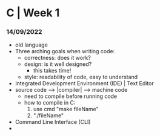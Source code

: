 <h1>C | Week 1</h1> 
<h3>14/09/2022</h3>

- old language
- Three arching goals when writing code:
    - correctness: does it work?
    - design: is it well designed? 
        - this takes time!
    - style: readability of code, easy to understand
- Integrated Development Environment (IDE) | Text Editor
- source code --> |compiler| --> machine code
    - need to compile before running code
    - how to compile in C:
        1. use cmd "make fileName"
        2. "./fileName"
- Command Line Interface (CLI)
- 